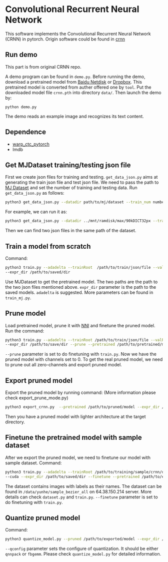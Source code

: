 Convolutional Recurrent Neural Network
======================================

This software implements the Convolutional Recurrent Neural Network (CRNN) in pytorch.
Origin software could be found in [crnn](https://github.com/bgshih/crnn)

Run demo
--------
This part is from original CRNN repo.

A demo program can be found in ``demo.py``. Before running the demo, download a pretrained model
from [Baidu Netdisk](https://pan.baidu.com/s/1pLbeCND) or [Dropbox](https://www.dropbox.com/s/dboqjk20qjkpta3/crnn.pth?dl=0). 
This pretrained model is converted from auther offered one by ``tool``.
Put the downloaded model file ``crnn.pth`` into directory ``data/``. Then launch the demo by:

    python demo.py

The demo reads an example image and recognizes its text content.


Dependence
----------
* [warp_ctc_pytorch](https://github.com/SeanNaren/warp-ctc/tree/pytorch_bindings/pytorch_binding)
* lmdb

Get MJDataset training/testing json file
-----------------
First we create json files for training and testing. ```get_data_json.py``` aims at generating the train json file and test json file. We need to pass the path to [MJ Dataset](https://www.robots.ox.ac.uk/~vgg/data/text/) and set the number of training and testing data. Run ```get_data_json.py``` as follows:
```sh
python3 get_data_json.py --datadir path/to/mj/dataset --train_num number_for_training --test_num number_for_testing
```
For example, we can run it as:
```sh
python3 get_data_json.py --datadir ../mnt/ramdisk/max/90kDICT32px --train_num 3000000 --test_num 30000
```
Then we can find two json files in the same path of the dataset.

Train a model from scratch
-----------------
Command:
```sh
python3 train.py --adadelta --trainRoot  /path/to/train/json/file --valRoot /path/to/test/json/file --cuda 
--expr_dir /path/to/saved/dir
```
Use MJDataset to get the pretrained model. The two paths are the path to the two json files mentioned above. ```expr_dir``` parameter is the path to the saved models.
```adadelta``` is suggested. More parameters can be found in ```train_mj.py```. 

Prune model 
-----------------
Load pretrained model, prune it with [NNI](https://github.com/microsoft/nni) and finetune the pruned model. Run the command:

```sh
python3 train.py --adadelta --trainRoot /path/to/train/json/file --valRoot /path/to/test/json/file --cuda 
--expr_dir /path/to/save/dir --prune --pretrained /path/to/pretrained/model (./data/crnn.pth for example) 
```
```--prune``` parameter is set to do finetuning with ```train.py```. Now we have the pruned model with channels set to 0. To get the real pruned model, we need to prune out all zero-channels and export pruned model.

Export pruned model
-----------------

Export the pruned model by running command: (More information please check export_prune_mode.py)

```sh
python3 export_crnn.py  --pretrained /path/to/pruned/model --expr_dir /path/to/save/dir
```
Then you have a pruned model with lighter architecture at the target directory.

Finetune the pretrained model with sample dataset
-----------------
After we export the pruned model, we need to finetune our model with sample dataset.
Command:
```sh
python3 train.py --adadelta --trainRoot /path/to/training/sample/crnn/dataset --valRoot /path/to/test/sample/crnn/dataset 
--cuda --expr_dir /path/to/saved/dir --finetune --pretrained /path/to/exported/model
```
The dataset contains images with labels as their names. The dataset can be found in ```/data/yunhe/sample_bezier_all``` on 64.38.150.214 server. More details can check ```dataset.py``` and ```train.py```. ```--finetune``` parameter is set to do finetuning with ```train.py```.

Quantize pruned model
-----------------

Command:
```sh
python3 quantize_model.py --pruned /path/to/exported/model --expr_dir /path/to/saved/dir --qconfig qnnpack
```
```--qconfig``` parameter sets the configure of quantization. It should be either ```qnnpack``` or ```fbgemm```. Please check ```quantize_model.py``` for detailed information.
